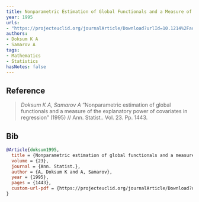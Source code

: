```yaml
---
title: Nonparametric Estimation of Global Functionals and a Measure of the Explanatory Power of Covariates in Regression
year: 1995
urls:
- "https://projecteuclid.org/journalArticle/Download?urlId=10.1214%2Faos%2F1176324307"
authors:
- Doksum K A
- Samarov A
tags:
- Mathematics
- Statistics
hasNotes: false
---
```


## Reference

> <i>Doksum K A, Samarov A</i> “Nonparametric estimation of global functionals and a measure of the explanatory power of covariates in regression” (1995) // Ann. Statist.. Vol.&nbsp;23. Pp.&nbsp;1443.

## Bib

```bib
@Article{doksum1995,
  title = {Nonparametric estimation of global functionals and a measure of the explanatory power of covariates in regression},
  volume = {23},
  journal = {Ann. Statist.},
  author = {A, Doksum K and A, Samarov},
  year = {1995},
  pages = {1443},
  custom-url-pdf = {https://projecteuclid.org/journalArticle/Download?urlId=10.1214%2Faos%2F1176324307}
}
```
